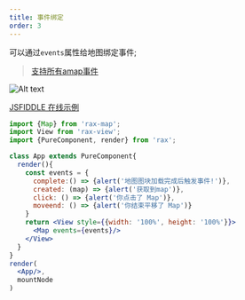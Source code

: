 ```yaml
---
title: 事件绑定
order: 3
---
```


可以通过`events`属性给地图绑定事件;
> [支持所有amap事件](https://lbs.amap.com/api/javascript-api/reference/map)

![Alt text](https://img.alicdn.com/tfs/TB1T0lOvz7nBKNjSZLeXXbxCFXa-880-881.jpg)

[JSFIDDLE 在线示例](https://jsfiddle.net/ioslh/mxc0h16p/6/)

```jsx
import {Map} from 'rax-map';
import View from 'rax-view';
import {PureComponent, render} from 'rax';

class App extends PureComponent{
  render(){
    const events = {
      complete:() => {alert('地图图块加载完成后触发事件!')},
      created: (map) => {alert('获取到map')},
      click: () => {alert('你点击了 Map')},
      moveend: () => {alert('你结束平移了 Map')}
    }
    return <View style={{width: '100%', height: '100%'}}>
      <Map events={events}/>
    </View>
  }
}
render(
  <App/>,
  mountNode
)
```
